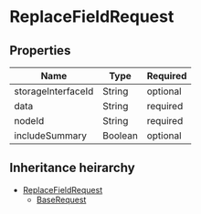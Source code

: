 

# ReplaceFieldRequest

## Properties

Name | Type | Required
-------- | -------- | --------
storageInterfaceId | String | optional
data | String | required
nodeId | String | required
includeSummary | Boolean | optional




## Inheritance heirarchy


* [ReplaceFieldRequest](ReplaceFieldRequest.md)
    * [BaseRequest](BaseRequest.md)
